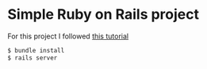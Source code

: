 # Simple Ruby on Rails project

For this project I followed [this tutorial](https://www.railstutorial.org/book/)

```bash
$ bundle install
$ rails server
```